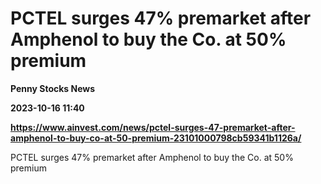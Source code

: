 # PCTEL surges 47% premarket after Amphenol to buy the Co. at 50% premium
**Penny Stocks News**

**2023-10-16 11:40**

**https://www.ainvest.com/news/pctel-surges-47-premarket-after-amphenol-to-buy-co-at-50-premium-23101000798cb59341b1126a/**

PCTEL surges 47% premarket after Amphenol to buy the Co. at 50% premium